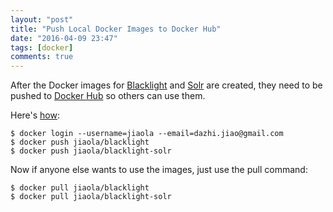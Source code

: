 ```yaml
---
layout: "post"
title: "Push Local Docker Images to Docker Hub"
date: "2016-04-09 23:47"
tags: [docker]
comments: true
---
```


After the Docker images for [Blacklight](https://github.com/jiaola/blacklight-docker/tree/master/images/blacklight) and [Solr](https://github.com/jiaola/blacklight-docker/tree/master/images/solr) are created, they need to be pushed to [Docker Hub](https://hub.docker.com/) so others can use them.

Here's [how](https://docs.docker.com/mac/step_six/):

```
$ docker login --username=jiaola --email=dazhi.jiao@gmail.com
$ docker push jiaola/blacklight
$ docker push jiaola/blacklight-solr
```

Now if anyone else wants to use the images, just use the pull command:

```
$ docker pull jiaola/blacklight
$ docker pull jiaola/blacklight-solr
```
